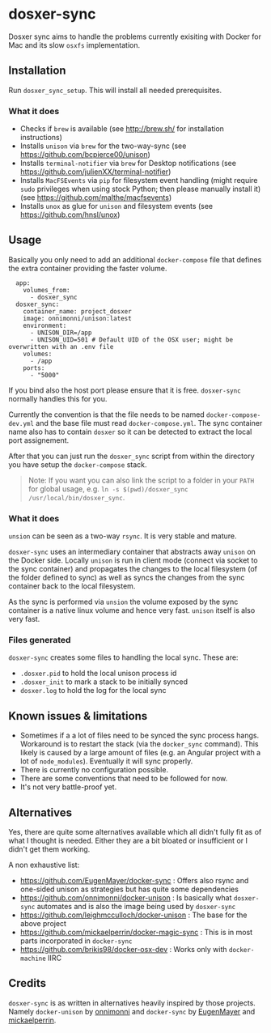 # dosxer-sync

Dosxer sync aims to handle the problems currently exisiting with Docker for Mac and its slow `osxfs` implementation.

## Installation

Run `dosxer_sync_setup`. This will install all needed prerequisites.

### What it does

* Checks if `brew` is available (see http://brew.sh/ for installation instructions)
* Installs `unison` via `brew` for the two-way-sync (see https://github.com/bcpierce00/unison)
* Installs `terminal-notifier` via `brew` for Desktop notifications (see https://github.com/julienXX/terminal-notifier)
* Installs `MacFSEvents` via `pip` for filesystem event handling (might require `sudo` privileges when using stock Python; then please manually install it) (see https://github.com/malthe/macfsevents)
* Installs `unox` as glue for `unison` and filesystem events (see https://github.com/hnsl/unox)

## Usage

Basically you only need to add an additional `docker-compose` file that defines the extra container providing the faster volume.

```
  app:
    volumes_from:
      - dosxer_sync
  dosxer_sync:
    container_name: project_dosxer
    image: onnimonni/unison:latest
    environment:
      - UNISON_DIR=/app
      - UNISON_UID=501 # Default UID of the OSX user; might be overwritten with an .env file
    volumes:
      - /app
    ports:  
      - "5000"
```

If you bind also the host port please ensure that it is free. `dosxer-sync` normally handles this for you.

Currently the convention is that the file needs to be named `docker-compose-dev.yml` and the base file must read `docker-compose.yml`.
The sync container name also has to contain `dosxer` so it can be detected to extract the local port assignement.

After that you can just run the `dosxer_sync` script from within the directory you have setup the `docker-compose` stack.

>Note: If you want you can also link the script to a folder in your `PATH` for global usage, e.g. `ln -s $(pwd)/dosxer_sync /usr/local/bin/dosxer_sync`.

### What it does

`unsion` can be seen as a two-way `rsync`. It is very stable and mature.

`dosxer-sync` uses an intermediary container that abstracts away `unison` on the Docker side. Locally `unison` is run in client mode (connect via socket to the sync container) and propagates the changes to the local filesystem (of the folder defined to sync) as well as syncs the changes from the sync container back to the local filesystem.

As the sync is performed via `unsion` the volume exposed by the sync container is a native linux volume and hence very fast. `unison` itself is also very fast.

### Files generated

`dosxer-sync` creates some files to handling the local sync. These are:

* `.dosxer.pid` to hold the local unison process id
* `.dosxer_init` to mark a stack to be initially synced
* `dosxer.log` to hold the log for the local sync

## Known issues & limitations

* Sometimes if a a lot of files need to be synced the sync process hangs. Workaround is to restart the stack (via the `docker_sync` command). This likely is caused by a large amount of files (e.g. an Angular project with a lot of `node_modules`). Eventually it will sync properly.
* There is currently no configuration possible.
* There are some conventions that need to be followed for now.
* It's not very battle-proof yet.

## Alternatives

Yes, there are quite some alternatives available which all didn't fully fit as of what I thought is needed. Either they are a bit bloated or insufficient or I didn't get them working.

A non exhaustive list:

* https://github.com/EugenMayer/docker-sync : Offers also rsync and one-sided unison as strategies but has quite some dependencies
* https://github.com/onnimonni/docker-unison : Is basically what `dosxer-sync` automates and is also the image being used by `dosxer-sync`
* https://github.com/leighmcculloch/docker-unison : The base for the above project
* https://github.com/mickaelperrin/docker-magic-sync : This is in most parts incorporated in `docker-sync`
* https://github.com/brikis98/docker-osx-dev : Works only with `docker-machine` IIRC

## Credits

`dosxer-sync` is as written in alternatives heavily inspired by those projects. Namely `docker-unison` by [onnimonni](https://github.com/onnimonni) and `docker-sync` by [EugenMayer](https://github.com/EugenMayer) and [mickaelperrin](https://github.com/mickaelperrin).
